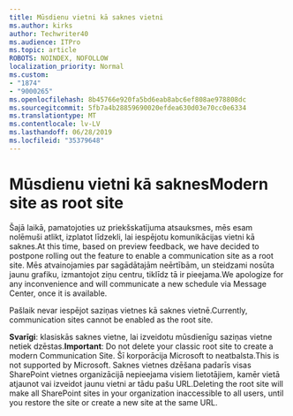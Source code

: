 ```yaml
---
title: Mūsdienu vietni kā saknes vietni
ms.author: kirks
author: Techwriter40
ms.audience: ITPro
ms.topic: article
ROBOTS: NOINDEX, NOFOLLOW
localization_priority: Normal
ms.custom:
- "1874"
- "9000265"
ms.openlocfilehash: 8b45766e920fa5bd6eab8abc6ef808ae978808dc
ms.sourcegitcommit: 5fb7a4b28859690020efdea630d03e70cc0e6334
ms.translationtype: MT
ms.contentlocale: lv-LV
ms.lasthandoff: 06/28/2019
ms.locfileid: "35379648"
---
```

# <a name="modern-site-as-root-site"></a><span data-ttu-id="2d625-102">Mūsdienu vietni kā saknes</span><span class="sxs-lookup"><span data-stu-id="2d625-102">Modern site as root site</span></span>

<span data-ttu-id="2d625-103">Šajā laikā, pamatojoties uz priekšskatījuma atsauksmes, mēs esam nolēmuši atlikt, izplatot līdzekli, lai iespējotu komunikācijas vietni kā saknes.</span><span class="sxs-lookup"><span data-stu-id="2d625-103">At this time, based on preview feedback, we have decided to postpone rolling out the feature to enable a communication site as a root site.</span></span> <span data-ttu-id="2d625-104">Mēs atvainojamies par sagādātajām neērtībām, un steidzami nosūta jaunu grafiku, izmantojot ziņu centru, tiklīdz tā ir pieejama.</span><span class="sxs-lookup"><span data-stu-id="2d625-104">We apologize for any inconvenience and will communicate a new schedule via Message Center, once it is available.</span></span>

<span data-ttu-id="2d625-105">Pašlaik nevar iespējot saziņas vietnes kā saknes vietnē.</span><span class="sxs-lookup"><span data-stu-id="2d625-105">Currently, communication sites cannot be enabled as the root site.</span></span>

<span data-ttu-id="2d625-106">**Svarīgi**: klasiskās saknes vietne, lai izveidotu mūsdienīgu saziņas vietne netiek dzēstas.</span><span class="sxs-lookup"><span data-stu-id="2d625-106">**Important**: Do not delete your classic root site to create a modern Communication Site.</span></span> <span data-ttu-id="2d625-107">Šī korporācija Microsoft to neatbalsta.</span><span class="sxs-lookup"><span data-stu-id="2d625-107">This is not supported by Microsoft.</span></span> <span data-ttu-id="2d625-108">Saknes vietnes dzēšana padarīs visas SharePoint vietnes organizācijā nepieejama visiem lietotājiem, kamēr vietā atjaunot vai izveidot jaunu vietni ar tādu pašu URL.</span><span class="sxs-lookup"><span data-stu-id="2d625-108">Deleting the root site will make all SharePoint sites in your organization inaccessible to all users, until you restore the site or create a new site at the same URL.</span></span>
